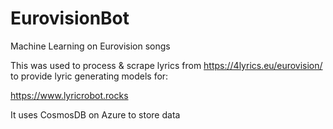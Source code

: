 # EurovisionBot
Machine Learning on Eurovision songs

This was used to process & scrape lyrics from https://4lyrics.eu/eurovision/ to provide lyric generating models for:

https://www.lyricrobot.rocks

It uses CosmosDB on Azure to store data



